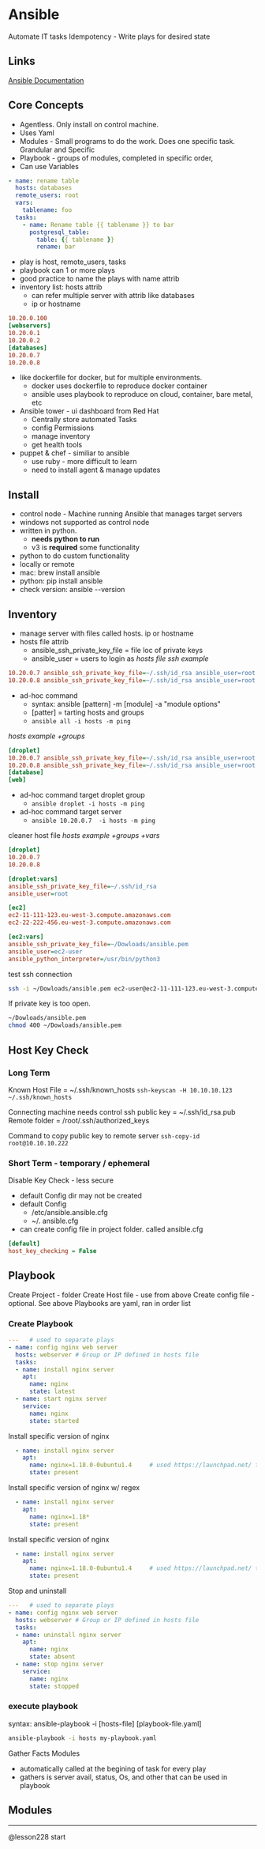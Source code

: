 # Ansible
Automate IT tasks
Idempotency - Write plays for desired state

## Links
[Ansible Documentation](https://docs.ansible.com/ansible/latest/getting_started/index.html)

## Core Concepts
- Agentless. Only install on control machine.
- Uses Yaml
- Modules - Small programs to do the work. Does one specific task. Grandular and Specific
- Playbook - groups of modules, completed in specific order, 
- Can use Variables
```yaml
- name: rename table
  hosts: databases
  remote_users: root
  vars: 
    tablename: foo
  tasks:
    - name: Rename table {{ tablename }} to bar
      postgresql_table:
        table: {{ tablename }}
        rename: bar
```
- play is host, remote_users, tasks
- playbook can 1 or more plays
- good practice to name the plays with name attrib
- inventory list: hosts attrib
  - can refer multiple server with attrib like databases
  - ip or hostname
```ini
10.20.0.100
[webservers]
10.20.0.1
10.20.0.2
[databases]
10.20.0.7
10.20.0.8
```
- like dockerfile for docker, but for multiple environments.
  - docker uses dockerfile to reproduce docker container
  - ansible uses playbook to reproduce on cloud, container, bare metal, etc
- Ansible tower - ui dashboard from Red Hat
  - Centrally store automated Tasks
  - config Permissions
  - manage inventory
  - get health tools
- puppet & chef - similiar to ansible
  - use ruby - more difficult to learn
  - need to install agent & manage updates

## Install
- control node - Machine running Ansible that manages target servers
- windows not supported as control node
- written in python. 
  - **needs python to run**
  - v3 is **required** some functionality
- python to do custom functionality
- locally or remote
- mac: brew install ansible
- python: pip install ansible
- check version: ansible --version

## Inventory
- manage server with files called hosts. ip or hostname
- hosts file attrib
  - ansible_ssh_private_key_file = file loc of private keys
  - ansible_user = users to login as
*hosts file ssh example*
```ini
10.20.0.7 ansible_ssh_private_key_file=~/.ssh/id_rsa ansible_user=root
10.20.0.8 ansible_ssh_private_key_file=~/.ssh/id_rsa ansible_user=root
```
- ad-hoc command
  - syntax: ansible [pattern] -m [module] -a "module options"
  - [patter] = tarting hosts and groups
  - `ansible all -i hosts -m ping`

*hosts example +groups*
```ini
[droplet]
10.20.0.7 ansible_ssh_private_key_file=~/.ssh/id_rsa ansible_user=root
10.20.0.8 ansible_ssh_private_key_file=~/.ssh/id_rsa ansible_user=root
[database]
[web]
```
- ad-hoc command target droplet group
  - `ansible droplet -i hosts -m ping`
- ad-hoc command target server
  - `ansible 10.20.0.7  -i hosts -m ping`

cleaner host file *hosts example +groups +vars*
```ini
[droplet]
10.20.0.7
10.20.0.8 

[droplet:vars]
ansible_ssh_private_key_file=~/.ssh/id_rsa
ansible_user=root

[ec2]
ec2-11-111-123.eu-west-3.compute.amazonaws.com
ec2-22-222-456.eu-west-3.compute.amazonaws.com

[ec2:vars]
ansible_ssh_private_key_file=~/Dowloads/ansible.pem
ansible_user=ec2-user
ansible_python_interpreter=/usr/bin/python3
```

test ssh connection
```bash
ssh -i ~/Dowloads/ansible.pem ec2-user@ec2-11-111-123.eu-west-3.compute.amazonaws.com
```

If private key is too open.
```bash
~/Dowloads/ansible.pem
chmod 400 ~/Dowloads/ansible.pem
```

## Host Key Check

### Long Term
Known Host File = ~/.ssh/known_hosts
`ssh-keyscan -H 10.10.10.123 ~/.ssh/known_hosts`

Connecting machine needs control ssh public key = ~/.ssh/id_rsa.pub
Remote folder = /root/.ssh/authorized_keys

Command to copy public key to remote server
`ssh-copy-id root@10.10.10.222`

### Short Term - temporary / ephemeral
Disable Key Check - less secure
- default Config dir may not be created
- default Config 
  - /etc/ansible.ansible.cfg
  - ~/. ansible.cfg
- can create config file in project folder. called ansible.cfg
```ini
[default]
host_key_checking = False
```

## Playbook
Create Project - folder
Create Host file - use from above
Create config file - optional. See above
Playbooks are yaml, ran in order list

### Create Playbook
```yaml
---   # used to separate plays
- name: config nginx web server
  hosts: webserver # Group or IP defined in hosts file
  tasks:
  - name: install nginx server
    apt: 
      name: nginx
      state: latest      
  - name: start nginx server
    service:
      name: nginx
      state: started
```

Install specific version of nginx
```yaml
  - name: install nginx server
    apt: 
      name: nginx=1.18.0-0ubuntu1.4     # used https://launchpad.net/ to find version
      state: present
```

Install specific version of nginx w/ regex
```yaml
  - name: install nginx server
    apt: 
      name: nginx=1.18*
      state: present
```

Install specific version of nginx
```yaml
  - name: install nginx server
    apt: 
      name: nginx=1.18.0-0ubuntu1.4     # used https://launchpad.net/ to find version
      state: present
```

Stop and uninstall
```yaml
---   # used to separate plays
- name: config nginx web server
  hosts: webserver # Group or IP defined in hosts file
  tasks:
  - name: uninstall nginx server
    apt: 
      name: nginx
      state: absent      
  - name: stop nginx server
    service:
      name: nginx
      state: stopped
```


### execute playbook
syntax: ansible-playbook -i [hosts-file] [playbook-file.yaml]
```bash
ansible-playbook -i hosts my-playbook.yaml
```

Gather Facts Modules
- automatically called at the begining of task for every play
- gathers is server avail, status, Os, and other that can be used in playbook


## Modules
---
@lesson228 start


